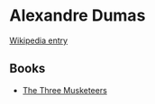# Alexandre Dumas

[Wikipedia entry](https://en.wikipedia.org/wiki/Alexandre_Dumas)

## Books

- [The Three Musketeers](The_Three_Musketeers.md)
